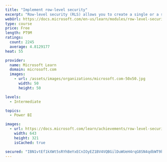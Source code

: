 ```yaml
---
title: "Implement row-level security"
excerpt: "Row-level security (RLS) allows you to create a single or a set of reports that targets data for a specific user. In this module, you will learn how to implement RLS by using either a static or dynamic method and how Microsoft Power BI simplifies testing RLS in Power BI Desktop and Power BI service."
webUrl: https://docs.microsoft.com/en-us/learn/modules/row-level-security-power-bi/
type: course
price: Free
length: PT9M
ratings:
  count: 2245
  average: 4.8129177
heat: 55

provider:
  name: Microsoft Learn
  domain: microsoft.com
  images:
    - url: /assets/images/organizations/microsoft.com-50x50.jpg
      width: 50
      height: 50

levels:
  - Intermediate

topics:
  - Power BI

images:
  - url: https://docs.microsoft.com/learn/achievements/row-level-security-power-bi-social.png
    width: 643
    height: 321
    isCached: true

secured: "IBN1vtEf1kXWt5sRYhBeYxECnIOyEZ1BV4VQBGilDuWUeH4rqG8SN4qdbWT9k+XQKwq64Ee8c1wlVPim31LTzIDPN8pAC+U3yr2W+eKTQT4Y6JdgmcjMaNNobGcaMwdh5mz80iwAUAmPJFlyz93PHf48Pgys/ZpnLLmX1s10UosCuEUcKgKI9Pn7gB3O9pDDKuEjuszjF5/1sqrNE3NYXWNNLkY7IlYDmwQ/p3dav/RZRAKX1Dil0YVxUshWaOVPGVTyVs9s8Jf4slwyZzcprmhTWvMUnPNx6pgjR/DiCAghD7uK85Ha1Wq2kiZCyIV8x8hZdY+BuTJ9gXm4QmZPZ87TqpxA0fPrwDlHdUjaFH279Y+hojBH4Rt/TaGsRD4WfeilzTCpST/rlmFZ1TjcGzgjJzo2FJC0W0dOEVZOE78=;gI2Vi2BBDecym7RCxiDOfQ=="
---
```


